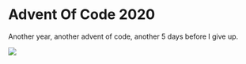 # Advent Of Code 2020
Another year, another advent of code, another 5 days before I give up. 

 ![](https://media.giphy.com/media/UChPEs9ghFo2s/giphy.gif)